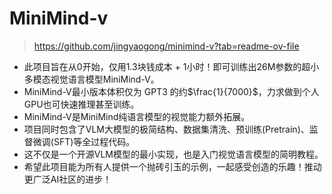 # MiniMind-v
> https://github.com/jingyaogong/minimind-v?tab=readme-ov-file
- 此项目旨在从0开始，仅用1.3块钱成本 + 1小时！即可训练出26M参数的超小多模态视觉语言模型MiniMind-V。
- MiniMind-V最小版本体积仅为 GPT3 的约$\frac{1}{7000}$，力求做到个人GPU也可快速推理甚至训练。
- MiniMind-V是MiniMind纯语言模型的视觉能力额外拓展。
- 项目同时包含了VLM大模型的极简结构、数据集清洗、预训练(Pretrain)、监督微调(SFT)等全过程代码。
- 这不仅是一个开源VLM模型的最小实现，也是入门视觉语言模型的简明教程。
- 希望此项目能为所有人提供一个抛砖引玉的示例，一起感受创造的乐趣！推动更广泛AI社区的进步！